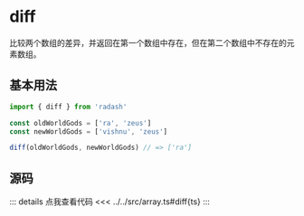 # diff

比较两个数组的差异，并返回在第一个数组中存在，但在第二个数组中不存在的元素数组。

## 基本用法

```ts
import { diff } from 'radash'

const oldWorldGods = ['ra', 'zeus']
const newWorldGods = ['vishnu', 'zeus']

diff(oldWorldGods, newWorldGods) // => ['ra']
```

## 源码

::: details 点我查看代码
<<< ../../src/array.ts#diff{ts}
:::
